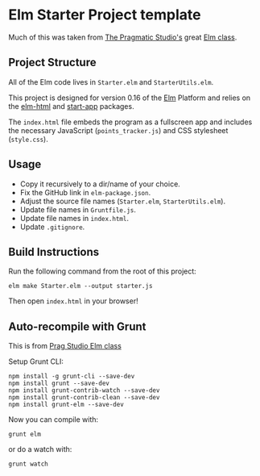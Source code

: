 # Elm Starter Project template

Much of this was taken from [The Pragmatic Studio's](https://pragmaticstudio.com/) great [Elm class](https://pragmaticstudio.com/elm).

## Project Structure

All of the Elm code lives in `Starter.elm` and `StarterUtils.elm`.

This project is designed for version 0.16 of the [Elm](http://elm-lang.org/) Platform and relies on the [elm-html](http://package.elm-lang.org/packages/evancz/elm-html/4.0.2/) and [start-app](http://package.elm-lang.org/packages/evancz/start-app/2.0.2/) packages.

The `index.html` file embeds the program as a fullscreen app and includes
the necessary JavaScript (`points_tracker.js`) and CSS stylesheet (`style.css`).

## Usage

* Copy it recursively to a dir/name of your choice.
* Fix the GitHub link in `elm-package.json`.
* Adjust the source file names (`Starter.elm`, `StarterUtils.elm`).
* Update file names in `Gruntfile.js`.
* Update file names in `index.html`.
* Update `.gitignore`.

## Build Instructions

Run the following command from the root of this project:

```
elm make Starter.elm --output starter.js
```

Then open `index.html` in your browser!

## Auto-recompile with Grunt

This is from [Prag Studio Elm class](https://online.pragmaticstudio.com/courses/elm/steps/16)

Setup Grunt CLI:

```
npm install -g grunt-cli --save-dev
npm install grunt --save-dev
npm install grunt-contrib-watch --save-dev
npm install grunt-contrib-clean --save-dev
npm install grunt-elm --save-dev
```

Now you can compile with:

```
grunt elm
```

or do a watch with:

```
grunt watch
```


